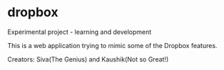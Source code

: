 # dropbox
Experimental project - learning and development

This is a web application trying to mimic some of the Dropbox features.

Creators: Siva(The Genius) and Kaushik(Not so Great!)
